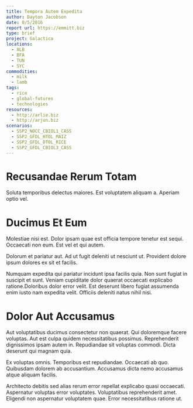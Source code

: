 ```yaml
---
title: Tempora Autem Expedita
author: Dayton Jacobson
date: 0/5/2016
report url: https://emmitt.biz
type: brief
project: Galactica
locations:
  - ALB
  - BFA
  - TUN
  - SYC
commodities:
  - milk
  - lamb
tags:
  - rice
  - global-futures
  - technologies
resources:
  - http://arlie.biz
  - http://arjun.biz
scenarios:
  - SSP2_NOCC_CBIOL1_CASS
  - SSP2_GFDL_HTOL_MAIZ
  - SSP2_GFDL_DTOL_RICE
  - SSP2_GFDL_CBIOL3_CASS
---
```

# Recusandae Rerum Totam
Soluta temporibus delectus maiores. Est voluptatem aliquam a. Aperiam optio vel.

# Ducimus Et Eum
Molestiae nisi est. Dolor ipsam quae est officia tempore tenetur est sequi. Occaecati non eum. Est vel et qui autem.
 Dolorum et pariatur aut. Ad ut fugit deleniti ut nesciunt ut. Provident dolore ipsum dolores ex sit et facilis.
 Numquam expedita qui pariatur incidunt ipsa facilis quia. Non sunt fugiat in suscipit et sunt. Veniam cupiditate dolor quaerat occaecati explicabo ratione.Doloribus dolor error velit. Est deserunt libero fugiat assumenda enim iusto nam expedita velit. Officiis deleniti natus nihil nisi.

# Dolor Aut Accusamus
Aut voluptatibus ducimus consectetur non quaerat. Qui doloremque facere voluptas. Aut est culpa quidem necessitatibus possimus. Reprehenderit dignissimos ipsam autem in. Repudiandae sit voluptas commodi. Dicta deserunt qui magnam quia.
 Ex voluptas omnis. Temporibus est repudiandae. Occaecati ab quo. Quibusdam dolorem ab accusantium. Accusamus dicta nemo accusamus atque aliquam facilis.
 Architecto debitis sed alias rerum error repellat explicabo quasi occaecati. Aspernatur voluptas error voluptates. Voluptatibus reprehenderit amet. Eligendi non aspernatur voluptatem quae. Error necessitatibus ratione ut.
